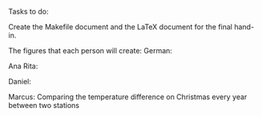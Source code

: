 Tasks to do:

Create the Makefile document and the LaTeX document for the final hand-in.

The figures that each person will create:
German:

Ana Rita:

Daniel:

Marcus: Comparing the temperature difference on Christmas every year between two stations
